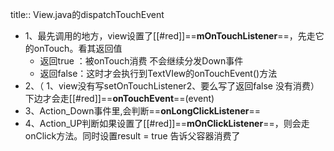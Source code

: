 title:: View.java的dispatchTouchEvent

- 1、最先调用的地方，view设置了[[#red]]==**mOnTouchListener**==，先走它的onTouch。看其返回值
	- 返回true ：被onTouch消费  不会继续分发Down事件
	- 返回false：这时才会执行到TextVIew的onTouchEvent()方法
- 2、（ 1、view没有写setOnTouchListener2、要么写了返回false 没有消费）下边才会走[[#red]]==**onTouchEvent**==(event)
- 3、Action_Down事件里,会判断==**onLongClickListener**==
- 4、Action_UP判断如果设置了[[#red]]==**mOnClickListener**==，则会走onClick方法。同时设置result = true 告诉父容器消费了